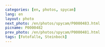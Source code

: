 ```yaml
---
categories: [en, photos, spycam]
lang: en
layout: photo
next_photo: /en/photos/spycam/P0000483.html
picname: P0000482
prev_photo: /en/photos/spycam/P0000481.html
tags: [Fotofalle, Steinbock]
---
```

